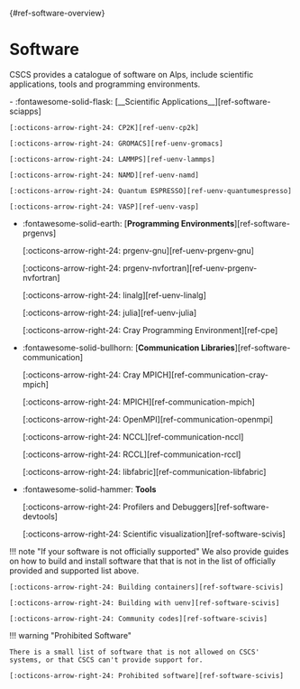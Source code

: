 [](){#ref-software-overview}
# Software

CSCS provides a catalogue of software on Alps, include scientific applications, tools and programming environments.


<div class="grid cards" markdown>
-   :fontawesome-solid-flask: [__Scientific Applications__][ref-software-sciapps]

    [:octicons-arrow-right-24: CP2K][ref-uenv-cp2k]

    [:octicons-arrow-right-24: GROMACS][ref-uenv-gromacs]

    [:octicons-arrow-right-24: LAMMPS][ref-uenv-lammps]

    [:octicons-arrow-right-24: NAMD][ref-uenv-namd]

    [:octicons-arrow-right-24: Quantum ESPRESSO][ref-uenv-quantumespresso]

    [:octicons-arrow-right-24: VASP][ref-uenv-vasp]


-   :fontawesome-solid-earth: [__Programming Environments__][ref-software-prgenvs]

    [:octicons-arrow-right-24: prgenv-gnu][ref-uenv-prgenv-gnu]

    [:octicons-arrow-right-24: prgenv-nvfortran][ref-uenv-prgenv-nvfortran]

    [:octicons-arrow-right-24: linalg][ref-uenv-linalg]

    [:octicons-arrow-right-24: julia][ref-uenv-julia]

    [:octicons-arrow-right-24: Cray Programming Environment][ref-cpe]


-   :fontawesome-solid-bullhorn: [__Communication Libraries__][ref-software-communication]

    [:octicons-arrow-right-24: Cray MPICH][ref-communication-cray-mpich]

    [:octicons-arrow-right-24: MPICH][ref-communication-mpich]

    [:octicons-arrow-right-24: OpenMPI][ref-communication-openmpi]

    [:octicons-arrow-right-24: NCCL][ref-communication-nccl]

    [:octicons-arrow-right-24: RCCL][ref-communication-rccl]

    [:octicons-arrow-right-24: libfabric][ref-communication-libfabric]


-   :fontawesome-solid-hammer: __Tools__

    [:octicons-arrow-right-24: Profilers and Debuggers][ref-software-devtools]

    [:octicons-arrow-right-24: Scientific visualization][ref-software-scivis]

</div>

!!! note "If your software is not officially supported"
    We also provide guides on how to build and install software that that is not in the list of officially provided and supported list above.

    [:octicons-arrow-right-24: Building containers][ref-software-scivis]

    [:octicons-arrow-right-24: Building with uenv][ref-software-scivis]

    [:octicons-arrow-right-24: Community codes][ref-software-scivis]

!!! warning "Prohibited Software"

    There is a small list of software that is not allowed on CSCS' systems, or that CSCS can't provide support for.

    [:octicons-arrow-right-24: Prohibited software][ref-software-scivis]
